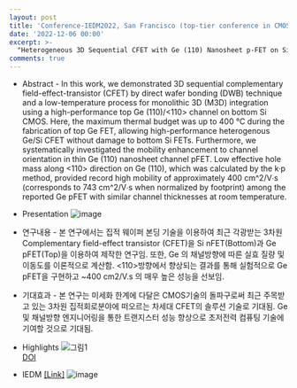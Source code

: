 ```yaml
---
layout: post
title: 'Conference-IEDM2022, San Francisco (top-tier conference in CMOS technology)'
date: '2022-12-06 00:00'
excerpt: >-
  "Heterogeneous 3D Sequential CFET with Ge (110) Nanosheet p-FET on Si(100) bulk n-FET by Direct Wafer Bonding" was presented by S. Kim, KAIST.
comments: true
---
```


- Abstract - In this work, we demonstrated 3D sequential complementary field-effect-transistor (CFET) by direct wafer bonding (DWB) technique and a low-temperature process for monolithic 3D (M3D) integration using a high-performance top Ge (110)/<110> channel on bottom Si CMOS. Here, the maximum thermal budget was up to 400 °C during the fabrication of top Ge FET, allowing high-performance heterogenous Ge/Si CFET without damage to bottom Si FETs. Furthermore, we systematically investigated the mobility enhancement to channel orientation in thin Ge (110) nanosheet channel pFET. Low effective hole mass along <110> direction on Ge (110), which was calculated by the k·p method, provided record high mobility of approximately 400 cm^2/V∙s (corresponds to 743 cm^2/V∙s when normalized by footprint) among the reported Ge pFET with similar channel thicknesses at room temperature.   


- Presentation
![image](https://user-images.githubusercontent.com/32427749/207982281-aed9212b-3001-4ae9-9453-38eda47e8f1d.png)


- 연구내용 -  본 연구에서는 집적 웨이퍼 본딩 기술을 이용하여 최근 각광받는 3차원 Complementary field-effect transistor (CFET)을 Si nFET(Bottom)과 Ge pFET(Top)을 이용하여 제작한 연구임. 또한, Ge 의 채널방향에 따른 실효 질량 및 이동도를 이론적으로 계산함. <110>방향에서 향상되는 결과를 통해 실험적으로 Ge pFET을 구현하고 ~400 cm2/V.s 의 매우 높은 성능을 선보임.


- 기대효과 - 본 연구는 미세화 한계에 다달은 CMOS기술의 돌파구로써 최근 주목받고 있는 3차원 집적회로분야에 떠오르는 차세대 CFET의 솔루션 기술로 기대됨. Ge 및 채널방향 엔지니어링을 통한 트랜지스터 성능 향상으로 초저전력 컴퓨팅 기술에 기여할 것으로 기대됨.


- Highlights
![그림1](https://user-images.githubusercontent.com/32427749/207983572-c3bba7f2-804b-4e99-8cec-bdc2d2bbd044.png)  
[DOI](https://ieeexplore.ieee.org/document/10019551)

- IEDM [[Link]](https://www.ieee-iedm.org)
![image](https://user-images.githubusercontent.com/32427749/207982750-38ccbfa4-28b8-405f-a739-6f183e2f3ed6.png)

  
  